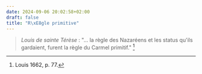 ```yaml
---
date: 2024-09-06 20:02:58+02:00
draft: false
title: "R\xE8gle primitive"
---
```





> *Louis de sainte Térèse* : "... la règle des Nazaréens et les status qu'ils gardaient, furent la règle du Carmel primitif." [^1]

[^1]: Louis 1662, p. 77.


